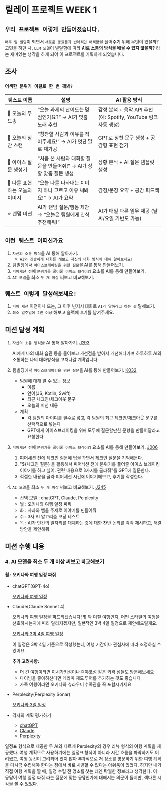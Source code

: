 # 릴레이 프로젝트 WEEK 1

## `우리 프로젝트 이렇게 만들어졌습니다.`

`매주 팀 빌딩`이 되면서 `새로운 동료들과 반복적인 어색함`을 풀어주기 위해 무엇이 있을까? 고민을 하던 차, `LLM 모델`이 발달함에 따라 **AI로 소통의 방식을 배울 수 있지 않을까?** 라는 재미있는 생각을 하게 되어 이 프로젝트를 기획하게 되었습니다.

## 조사

### `어색한 분위기 이걸로 한 번 깨봐?`

| 퀘스트 이름                             | 설명                                                                | AI 활용 방식                                                    |
| --------------------------------------- | ------------------------------------------------------------------- | --------------------------------------------------------------- |
| :flashlight: 오늘의 무드송              | “오늘 과제의 난이도는 몇 점인가요?” → AI가 맞춤 노래 추천           | 감정 분석 + 음악 API 추천 (예: Spotify, YouTube 링크 자동 생성) |
| :raised_hands: 오늘의 칭찬 스캔         | “칭찬할 사람과 이유를 적어주세요!” → AI가 멋진 말로 재가공          | GPT로 칭찬 문구 생성 + 공감형 표현 첨가                         |
| :whale2: 아이스 질문 생성기             | “처음 본 사람과 대화할 질문을 만들어줘!” → AI가 상황 맞춤 질문 생성 | 상황 분석 + AI 질문 템플릿 생성                                 |
| :palm_tree: 나를 표현하는 오늘의 이미지 | “오늘 나를 나타내는 이미지 하나 고르고 이유 써봐요!” → AI가 요약    | 감정/문장 요약 + 공감 피드백                                    |
| :star: 랜덤 미션                        | AI가 랜덤 질문/행동 제안 → “오늘은 팀원에게 간식 추천해줘!”         | AI가 매일 다른 임무 제공 (날씨/요일 기반도 가능)                |

## `이런 퀘스트 어떠신가요`

1. `자신의 소통 방식`을 AI 통해 알아가기.
   - `AI와 진솔하게 대화를 해보고 자신의 대화 방식에 대해 알아보세요!`
2. 팀빌딩에서 `아이스브레이킹을 위한 질문`을 AI를 통해 만들어보기.
3. `피어세션 전`에 `분위기를 풀어줄 아이스 브레이킹` 요소를 AI를 통해 만들어보기.
4. `AI 모델`을 최소 `두 개 이상` 써보고 비교해보기.

## `퀘스트 이렇게 달성해보세요!`

1. `피어 세션` 이전이나 또는, 그 이후 넌지시 대화로 `AI가 말하라고 하는 걸` 말해보기.
2. `최소 일주일에 2번 이상` 해보고 슬랙에 후기를 남겨주세요.

## 미션 달성 계획

1. `자신의 소통 방식`을 AI 통해 알아가기. [J293](https://github.com/JongKyuHong)

	AI에게 나의 대화 습관 등을 물어보고 개선점을 받아서 개선해나가며 하루하루 AI와 소통하는 나의 대화방식을 고쳐나갈 계획입니다.
	
2. 팀빌딩에서 `아이스브레이킹을 위한 질문`을 AI를 통해 만들어보기. [K032](https://github.com/jm3789)
	- 팀원에 대해 알 수 있는 정보  
		- 이름  
		- 언어(JS, Kotlin, Swift)  
		- 최근 체크인/체크아웃 문구  
		- 오늘의 미션 내용  
	- 계획  
		- 각 팀원의 아이디를 필수로 넣고, 각 팀원의 최근 체크인/체크아웃 문구를 선택적으로 넣는다  
		- GPT에게 아이스브레이킹을 위해 모두에 질문할만한 문항을 만들어달라고 요청한다

3. `피어세션 전`에 `분위기를 풀어줄 아이스 브레이킹` 요소를 AI를 통해 만들어보기. [J006](https://github.com/minwookang219)

	1) 피어세션 전에 체크인 질문에 답을 하면서 체크인 질문을 기억해둔다.  
	2) "${체크인 질문} 을 활용해서 피어섹션 전에 분위기를 풀어줄 아이스 브레이킹 이야기를 하고 싶어. 관련 내용으로 3가지를 골라줘"를 GPT에 질문한다.  
	3) 적절한 내용을 골라 피어세션 시간에 이야기해보고, 후기를 작성한다.

4. `AI 모델`을 최소 `두 개 이상` 써보고 비교해보기. [J245](https://github.com/EliteZer0)
	- 선택 모델 : chatGPT, Claude, Perplexity
	- 월 : 오키나와 여행 일정 짜줘
	- 화 : 사과와 뱀을 주제로 이야기를 만들어줘
	- 수 : 3사 AI 알고리즘 코딩 테스트
	- 목 : AI가 인간의 일자리를 대체하는 것에 대한 찬반 논리를 각각 제시하고, 해결 방안을 제안해줘

## 미션 수행 내용

### 4. AI 모델을 최소 두 개 이상 써보고 비교해보기

#### 월 : 오키나와 여행 일정 짜줘

- chatGPT(GPT-4o)

	[오키나와 여행 일정](https://chatgpt.com/share/687d9d73-b93c-800d-9895-5c1abba59a92)

-  Claude(Claude Sonnet 4)

	오키나와 여행 일정을 짜드리겠습니다! 몇 박 며칠 여행인지, 어떤 스타일의 여행을 선호하시는지에 따라 달라지겠지만, 일반적인 3박 4일 일정으로 제안해드릴게요.
	
	[오키나와 3박 4일 여행 일정](https://claude.ai/public/artifacts/2c693a17-1ee6-4395-9df6-bbeefbe5dfdd)
	
	이 일정은 3박 4일 기준으로 작성했는데, 여행 기간이나 관심사에 따라 조정하실 수 있어요.
	
	**추가 고려사항:**
	
	- 더 긴 여행이라면 이시가키섬이나 미야코섬 같은 외곽 섬들도 방문해보세요
	- 다이빙을 좋아하신다면 케라마 제도 투어를 추가하는 것도 좋습니다
	- 가족 여행이라면 오키나와 츄라우미 수족관을 꼭 포함시키세요

- Perplexity(Perplexity Sonar)

	[오키나와 3일 일정](https://www.perplexity.ai/search/okinawa-yeohaeng-iljeong-jjajw-EW2vIAS1Q8SY7shlmMSVKg#0)

- 각자의 계획 평가하기
	- [chatGPT](https://chatgpt.com/share/687d9f73-0644-800d-b262-b70ce58752ea)
	- [Claude](https://claude.ai/public/artifacts/db824dec-ddaa-415b-b01f-fdd680d182f3)
	- [Perplexity](https://www.perplexity.ai/search/1beon-okinawa-yeohaeng-iljeong-nHCPZfpqTvGBfMkVGZheAQ#0)

일정표 형식으로 제공한 두 AI와 다르게 Perplexity의 경우 리뷰 형식의 여행 계획을 제공했다. 여행 계획으로 사용하기에는 일정표 형식이 아니라 시간 흐름을 파악하기도 어려웠고, 여행 동선이 고려되어 있지 않아 추가적으로 저 장소를 방문하기 위한 여행 계획을 다시금 수립해야 한다는 점에서 바로 사용할 수 없다는 아쉬움이 있었다. 하지만 내가 직접 여행 계획을 짤 때, 일정 수립 전 명소를 찾는 데엔 탁월한 정보라고 생각한다. 이 응답이 여행 일정 짜줘 라는 질문에 맞는 응답인가에 대해서는 의문이 들지만, 색다른 시각을 볼 수 있었다.